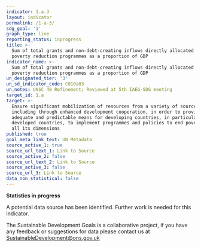 ```yaml
---
indicator: 1.a.3
layout: indicator
permalink: /1-a-3/
sdg_goal: '1'
graph_type: line
reporting_status: inprogress
title: >-
  Sum of total grants and non-debt-creating inflows directly allocated to
  poverty reduction programmes as a proportion of GDP
indicator_name: >-
  Sum of total grants and non-debt-creating inflows directly allocated to
  poverty reduction programmes as a proportion of GDP
un_designated_tier: '3'
un_sd_indicator_code: C010a03
un_notes: UNSC 48 Refinement; Reviewed at 5th IAEG-SDG meeting
target_id: 1.a
target: >-
  Ensure significant mobilization of resources from a variety of sources,
  including through enhanced development cooperation, in order to provide
  adequate and predictable means for developing countries, in particular least
  developed countries, to implement programmes and policies to end poverty in
  all its dimensions
published: true
goal_meta_link_text: UN Metadata
source_active_1: true
source_url_text_1: Link to Source
source_active_2: false
source_url_text_2: Link to Source
source_active_3: false
source_url_3: Link to Source
data_non_statistical: false
---
```

**Statistics in progress**               

A potential data source has been identified. Further work is needed for this indicator.

The Sustainable Development Goals is a collaborative project, if you have any feedback or suggestions for data please contact us at <SustainableDevelopment@ons.gov.uk>
